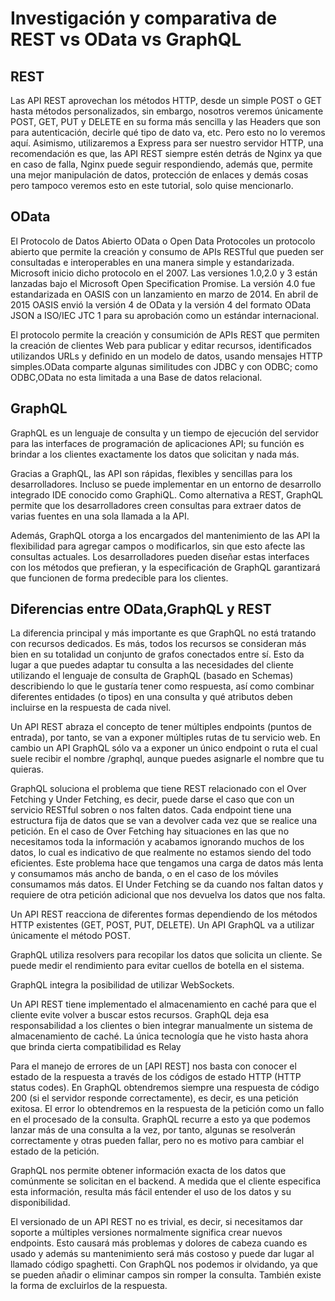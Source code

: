 # Investigación y comparativa de REST vs OData vs GraphQL


## REST 

Las API REST aprovechan los métodos HTTP, desde un simple POST o GET hasta métodos personalizados, sin embargo, nosotros veremos únicamente POST, GET, PUT y DELETE en su forma más sencilla y las Headers que son para autenticación, decirle qué tipo de dato va, etc. Pero esto no lo veremos aquí.
Asimismo, utilizaremos a Express para ser nuestro servidor HTTP, una recomendación es que, las API REST siempre estén detrás de Nginx ya que en caso de falla, Nginx puede seguir respondiendo, además que, permite una mejor manipulación de datos, protección de enlaces y demás cosas pero tampoco veremos esto en este tutorial, solo quise mencionarlo.


## OData 
El Protocolo de Datos Abierto OData o Open Data Protocoles un protocolo abierto que permite la creación y consumo de APIs RESTful que pueden ser consultadas e interoperables en una manera simple y estandarizada. Microsoft inicio dicho protocolo en el 2007. Las versiones 1.0,2.0 y 3 están lanzadas bajo el Microsoft Open Specification Promise. La versión 4.0 fue estandarizada en OASIS con un lanzamiento en marzo de 2014. En abril de 2015 OASIS envió la versión 4 de OData y la versión 4 del formato OData JSON a ISO/IEC JTC 1 para su aprobación como un estándar internacional.

El protocolo permite la creación y consumición de APIs REST que permiten la creación de clientes Web para publicar y editar recursos, identificados utilizandos URLs y definido en un modelo de datos, usando mensajes HTTP simples.OData comparte algunas similitudes con JDBC y con ODBC; como ODBC,OData no esta limitada a una Base de datos relacional.


## GraphQL
GraphQL es un lenguaje de consulta y un tiempo de ejecución del servidor para las interfaces de programación de aplicaciones API; su función es brindar a los clientes exactamente los datos que solicitan y nada más.

Gracias a GraphQL, las API son rápidas, flexibles y sencillas para los desarrolladores. Incluso se puede implementar en un entorno de desarrollo integrado IDE conocido como GraphiQL. Como alternativa a REST, GraphQL permite que los desarrolladores creen consultas para extraer datos de varias fuentes en una sola llamada a la API.

Además, GraphQL otorga a los encargados del mantenimiento de las API la flexibilidad para agregar campos o modificarlos, sin que esto afecte las consultas actuales. Los desarrolladores pueden diseñar estas interfaces con los métodos que prefieran, y la especificación de GraphQL garantizará que funcionen de forma predecible para los clientes.

## Diferencias entre OData,GraphQL y REST


La diferencia principal y más importante es que GraphQL no está tratando con recursos dedicados. Es más, todos los recursos se consideran más bien en su totalidad un conjunto de grafos conectados entre sí. Esto da lugar a que puedes adaptar tu consulta a las necesidades del cliente utilizando el lenguaje de consulta de GraphQL (basado en Schemas) describiendo lo que le gustaría tener como respuesta, así como combinar diferentes entidades (o tipos) en una consulta y qué atributos deben incluirse en la respuesta de cada nivel.

Un API REST abraza el concepto de tener múltiples endpoints (puntos de entrada), por tanto, se van a exponer múltiples rutas de tu servicio web. En cambio un API GraphQL sólo va a exponer un único endpoint o ruta el cual suele recibir el nombre /graphql, aunque puedes asignarle el nombre que tu quieras.

GraphQL soluciona el problema que tiene REST relacionado con el Over Fetching y Under Fetching, es decir, puede darse el caso que con un servicio RESTful sobren o nos falten datos. Cada endpoint tiene una estructura fija de datos que se van a devolver cada vez que se realice una petición. En el caso de Over Fetching hay situaciones en las que no necesitamos toda la información y acabamos ignorando muchos de los datos, lo cual es indicativo de que realmente no estamos siendo del todo eficientes. Este problema hace que tengamos una carga de datos más lenta y consumamos más ancho de banda, o en el caso de los móviles consumamos más datos. El Under Fetching se da cuando nos faltan datos y requiere de otra petición adicional que nos devuelva los datos que nos falta.

Un API REST reacciona de diferentes formas dependiendo de los métodos HTTP existentes (GET, POST, PUT, DELETE). Un API GraphQL va a utilizar únicamente el método POST.

GraphQL utiliza resolvers para recopilar los datos que solicita un cliente. Se puede medir el rendimiento para evitar cuellos de botella en el sistema.

GraphQL integra la posibilidad de utilizar WebSockets.

 Un API REST tiene implementado el almacenamiento en caché para que el cliente evite volver a buscar estos recursos. GraphQL deja esa responsabilidad a los clientes o bien integrar manualmente un sistema de almacenamiento de caché. La única tecnología que he visto hasta ahora que brinda cierta compatibilidad es Relay

Para el manejo de errores de un [API REST] nos basta con conocer el estado de la respuesta a través de los códigos de estado HTTP (HTTP status codes). En GraphQL obtendremos siempre una respuesta de código 200 (si el servidor responde correctamente), es decir, es una petición exitosa. El error lo obtendremos en la respuesta de la petición como un fallo en el procesado de la consulta. GraphQL recurre a esto ya que podemos lanzar más de una consulta a la vez, por tanto, algunas se resolverán correctamente y otras pueden fallar, pero no es motivo para cambiar el estado de la petición.

GraphQL nos permite obtener información exacta de los datos que comúnmente se solicitan en el backend. A medida que el cliente especifica esta información, resulta más fácil entender el uso de los datos y su disponibilidad.

El versionado de un API REST no es trivial, es decir, si necesitamos dar soporte a múltiples versiones normalmente significa crear nuevos endpoints. Esto causará más problemas y dolores de cabeza cuando es usado y además su mantenimiento será más costoso y puede dar lugar al llamado código spaghetti. Con GraphQL nos podemos ir olvidando, ya que se pueden añadir o eliminar campos sin romper la consulta. También existe la forma de excluirlos de la respuesta.